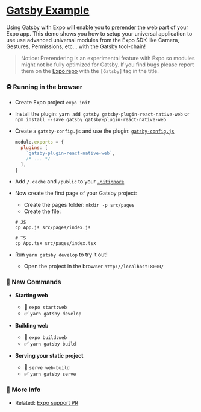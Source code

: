 # [Gatsby Example](https://www.gatsbyjs.org/)

Using Gatsby with Expo will enable you to [prerender](https://www.netlify.com/blog/2016/11/22/prerendering-explained/) the web part of your Expo app. This demo shows you how to setup your universal application to use use advanced universal modules from the Expo SDK like Camera, Gestures, Permissions, etc... with the Gatsby tool-chain!

> Notice: Prerendering is an experimental feature with Expo so modules might not be fully optimized for Gatsby. If you find bugs please report them on the [Expo repo](https://github.com/expo/expo/issues) with the `[Gatsby]` tag in the title.

### ⚽️ Running in the browser

- Create Expo project `expo init`
- Install the plugin: `yarn add gatsby gatsby-plugin-react-native-web` or `npm install --save gatsby gatsby-plugin-react-native-web`
- Create a `gatsby-config.js` and use the plugin:
   [`gatsby-config.js`](./gatsby-config.js)

   ```js
   module.exports = {
     plugins: [
       `gatsby-plugin-react-native-web`,
       /* ... */
     ],
   }
   ```
- Add `/.cache` and `/public` to your [`.gitignore`](./.gitignore)
- Now create the first page of your Gatsby project: 
  - Create the pages folder: `mkdir -p src/pages` 
  - Create the file: 
  ```
  # JS
  cp App.js src/pages/index.js

  # TS
  cp App.tsx src/pages/index.tsx
  ```
- Run `yarn gatsby develop` to try it out!
  - Open the project in the browser `http://localhost:8000/`


### 🏁 New Commands

- **Starting web**
  - 🚫 `expo start:web`
  - ✅ `yarn gatsby develop`

- **Building web**
  - 🚫 `expo build:web`
  - ✅ `yarn gatsby build`

- **Serving your static project**
  - 🚫 `serve web-build`
  - ✅ `yarn gatsby serve`

### 👀 More Info

- Related: [Expo support PR](https://github.com/slorber/gatsby-plugin-react-native-web/pull/14)
